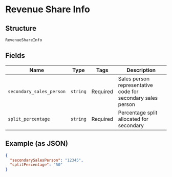 
# Revenue Share Info

## Structure

`RevenueShareInfo`

## Fields

| Name | Type | Tags | Description |
|  --- | --- | --- | --- |
| `secondary_sales_person` | `string` | Required | Sales person representative code for secondary sales person |
| `split_percentage` | `string` | Required | Percentage split allocated for secondary |

## Example (as JSON)

```json
{
  "secondarySalesPerson": "12345",
  "splitPercentage": "50"
}
```

